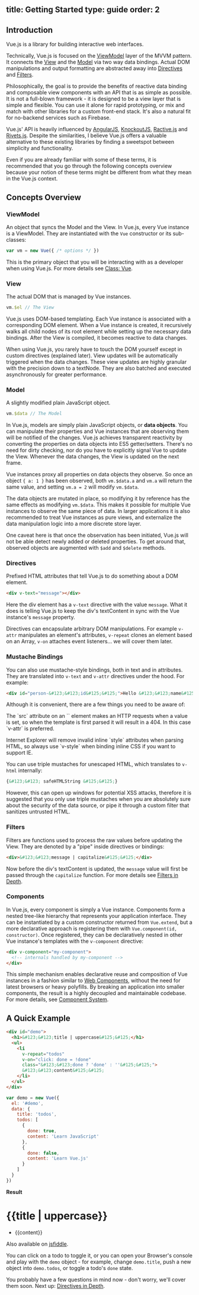 title: Getting Started
type: guide
order: 2
---

## Introduction

Vue.js is a library for building interactive web interfaces.

Technically, Vue.js is focused on the [ViewModel](#ViewModel) layer of the MVVM pattern. It connects the [View](#View) and the [Model](#Model) via two way data bindings. Actual DOM manipulations and output formatting are abstracted away into [Directives](#Directives) and [Filters](#Filters).

Philosophically, the goal is to provide the benefits of reactive data binding and composable view components with an API that is as simple as possible. It is not a full-blown framework - it is designed to be a view layer that is simple and flexible. You can use it alone for rapid prototyping, or mix and match with other libraries for a custom front-end stack. It's also a natural fit for no-backend services such as Firebase.

Vue.js' API is heavily influenced by [AngularJS], [KnockoutJS], [Ractive.js] and [Rivets.js]. Despite the similarities, I believe Vue.js offers a valuable alternative to these existing libraries by finding a sweetspot between simplicity and functionality.

Even if you are already familiar with some of these terms, it is recommended that you go through the following concepts overview because your notion of these terms might be different from what they mean in the Vue.js context.

## Concepts Overview

### ViewModel

An object that syncs the Model and the View. In Vue.js, every Vue instance is a ViewModel. They are instantiated with the `Vue` constructor or its sub-classes:

```js
var vm = new Vue({ /* options */ })
```

This is the primary object that you will be interacting with as a developer when using Vue.js. For more details see [Class: Vue](/api/).

### View

The actual DOM that is managed by Vue instances.

```js
vm.$el // The View
```

Vue.js uses DOM-based templating. Each Vue instance is associated with a corresponding DOM element. When a Vue instance is created, it recursively walks all child nodes of its root element while setting up the necessary data bindings. After the View is compiled, it becomes reactive to data changes.

When using Vue.js, you rarely have to touch the DOM yourself except in custom directives (explained later). View updates will be automatically triggered when the data changes. These view updates are highly granular with the precision down to a textNode. They are also batched and executed asynchronously for greater performance.

### Model

A slightly modified plain JavaScript object.

```js
vm.$data // The Model
```

In Vue.js, models are simply plain JavaScript objects, or **data objects**. You can manipulate their properties and Vue instances that are observing them will be notified of the changes. Vue.js achieves transparent reactivity by converting the properties on data objects into ES5 getter/setters. There's no need for dirty checking, nor do you have to explicitly signal Vue to update the View. Whenever the data changes, the View is updated on the next frame.

Vue instances proxy all properties on data objects they observe. So once an object `{ a: 1 }` has been observed, both `vm.$data.a` and `vm.a` will return the same value, and setting `vm.a = 2` will modify `vm.$data`.

The data objects are mutated in place, so modifying it by reference has the same effects as modifying `vm.$data`. This makes it possible for multiple Vue instances to observe the same piece of data. In larger applications it is also recommended to treat Vue instances as pure views, and externalize the data manipulation logic into a more discrete store layer.

One caveat here is that once the observation has been initiated, Vue.js will not be able detect newly added or deleted properties. To get around that, observed objects are augmented with `$add` and `$delete` methods.

### Directives

Prefixed HTML attributes that tell Vue.js to do something about a DOM element.

```html
<div v-text="message"></div>
```

Here the div element has a `v-text` directive with the value `message`. What it does is telling Vue.js to keep the div's textContent in sync with the Vue instance's `message` property.

Directives can encapsulate arbitrary DOM manipulations. For example `v-attr` manipulates an element's attributes, `v-repeat` clones an element based on an Array, `v-on` attaches event listeners... we will cover them later.

### Mustache Bindings

You can also use mustache-style bindings, both in text and in attributes. They are translated into `v-text` and `v-attr` directives under the hood. For example:

```html
<div id="person-&#123;&#123;id&#125;&#125;">Hello &#123;&#123;name&#125;&#125;!</div>
```

Although it is convenient, there are a few things you need to be aware of:

<p class="tip">The `src` attribute on an `<image>` element makes an HTTP requests when a value is set, so when the template is first parsed it will result in a 404. In this case `v-attr` is preferred.</p>

<p class="tip">Internet Explorer will remove invalid inline `style` attributes when parsing HTML, so always use `v-style` when binding inline CSS if you want to support IE.</p>

You can use triple mustaches for unescaped HTML, which translates to `v-html` internally:

``` html
{&#123;&#123; safeHTMLString &#125;&#125;}
```

However, this can open up windows for potential XSS attacks, therefore it is suggested that you only use triple mustaches when you are absolutely sure about the security of the data source, or pipe it through a custom filter that sanitizes untrusted HTML.

### Filters

Filters are functions used to process the raw values before updating the View. They are denoted by a "pipe" inside directives or bindings:

```html
<div>&#123;&#123;message | capitalize&#125;&#125;</div>
```

Now before the div's textContent is updated, the `message` value will first be passed through the `capitalize` function. For more details see [Filters in Depth](/guide/filters.html).

### Components

In Vue.js, every component is simply a Vue instance. Components form a nested tree-like hierarchy that represents your application interface. They can be instantiated by a custom constructor returned from `Vue.extend`, but a more declarative approach is registering them with `Vue.component(id, constructor)`. Once registered, they can be declaratively nested in other Vue instance's templates with the `v-component` directive:

``` html
<div v-component="my-component">
  <!-- internals handled by my-component -->
</div>
```

This simple mechanism enables declarative reuse and composition of Vue instances in a fashion similar to [Web Components](http://www.w3.org/TR/components-intro/), without the need for latest browsers or heavy polyfills. By breaking an application into smaller components, the result is a highly decoupled and maintainable codebase. For more details, see [Component System](/guide/components.html).

## A Quick Example

``` html
<div id="demo">
  <h1>&#123;&#123;title | uppercase&#125;&#125;</h1>
  <ul>
    <li
      v-repeat="todos"
      v-on="click: done = !done"
      class="&#123;&#123;done ? 'done' : ''&#125;&#125;">
      &#123;&#123;content&#125;&#125;
    </li>
  </ul>
</div>
```

``` js
var demo = new Vue({
  el: '#demo',
  data: {
    title: 'todos',
    todos: [
      {
        done: true,
        content: 'Learn JavaScript'
      },
      {
        done: false,
        content: 'Learn Vue.js'
      }
    ]
  }
})
```

**Result**

<div id="demo"><h1>&#123;&#123;title | uppercase&#125;&#125;</h1><ul><li v-repeat="todos" v-on="click: done = !done" class="&#123;&#123;done ? 'done' : ''&#125;&#125;">&#123;&#123;content&#125;&#125;</li></ul></div>
<script>
var demo = new Vue({
  el: '#demo',
  data: {
    title: 'todos',
    todos: [
      {
        done: true,
        content: 'Learn JavaScript'
      },
      {
        done: false,
        content: 'Learn Vue.js'
      }
    ]
  }
})
</script>

Also available on [jsfiddle](http://jsfiddle.net/yyx990803/yMv7y/).

You can click on a todo to toggle it, or you can open your Browser's console and play with the `demo` object - for example, change `demo.title`, push a new object into `demo.todos`, or toggle a todo's `done` state.

You probably have a few questions in mind now - don't worry, we'll cover them soon. Next up: [Directives in Depth](/guide/directives.html).

[AngularJS]: http://angularjs.org
[KnockoutJS]: http://knockoutjs.com
[Ractive.js]: http://ractivejs.org
[Rivets.js]: http://www.rivetsjs.com